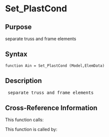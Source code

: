
<!-- <a name="_top"></a>
<div><a href="../../../../../index.md">Home</a> &gt;  <a href="#">..</a> &gt; <a href="#">..</a> &gt; <a href="#">FEDEASLab</a> &gt; <a href="#">src</a> &gt; <a href="index.md">Other</a> &gt; Set_PlastCond.m</div> -->

<!--<table width="100%"><tr><td align="left"><a href="../../../../../index.md"><img alt="<" border="0" src="../../../../../left.png">&nbsp;Master index</a></td>
<td align="right"><a href="index.md">Index for ..\..\FEDEASLab\src\Other&nbsp;<img alt=">" border="0" src="../../../../../right.png"></a></td></tr></table>-->
# Set_PlastCond
<!-- <h1>Set_PlastCond
</h1> -->

## <a name="_name"></a>Purpose

<!-- <h2 id="purpose"><a name="_name"></a>Purpose</h2> -->

separate truss and frame elements

<!-- <div class="box"><strong>separate truss and frame elements</strong></div> -->

## <a name="_synopsis"></a>Syntax

`function Ain = Set_PlastCond (Model,ElemData)` 
## <a name="_description"></a>Description

<pre class="comment"> separate truss and frame elements</pre>
<!-- <div class="fragment"><pre class="comment"> separate truss and frame elements</pre></div> -->

<!-- crossreference -->
## <a name="_cross"></a>Cross-Reference Information

This function calls:
<ul style="list-style-image:url(../../../../../matlabicon.gif)">
</ul>
This function is called by:
<ul style="list-style-image:url(../../../../../matlabicon.gif)">
</ul>
<!-- crossreference -->




<!-- <hr><address>Generated on Thu 09-Jul-2020 10:09:04 by <strong><a href="http://www.artefact.tk/software/matlab/m2html/" title="Matlab Documentation in HTML">m2html</a></strong> &copy; 2005</address> -->